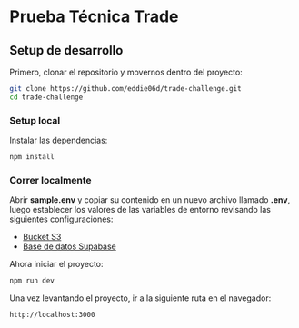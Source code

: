 # Prueba Técnica Trade

## Setup de desarrollo

Primero, clonar el repositorio y movernos dentro del proyecto:

```bash
git clone https://github.com/eddie06d/trade-challenge.git
cd trade-challenge
```

### Setup local

Instalar las dependencias:

```bash
npm install
```

### Correr localmente

Abrir **sample.env** y copiar su contenido en un nuevo archivo llamado **.env**, luego establecer los valores de las variables de entorno revisando las siguientes configuraciones:

- [Bucket S3](https://docs.aws.amazon.com/es_es/AmazonS3/latest/userguide/creating-buckets-s3.html)
- [Base de datos Supabase](https://supabase.com/docs/guides/database/postgres/configuration)

Ahora iniciar el proyecto:

```bash
npm run dev
```

Una vez levantando el proyecto, ir a la siguiente ruta en el navegador:

```bash
http://localhost:3000
```

